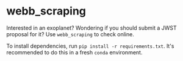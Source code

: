 # webb_scraping
Interested in an exoplanet? Wondering if you should submit a JWST proposal for it? Use ```webb_scraping``` to check online.

To install dependencies, run ```pip install -r requirements.txt```. It's recommended to do this in a fresh ```conda``` environment.
